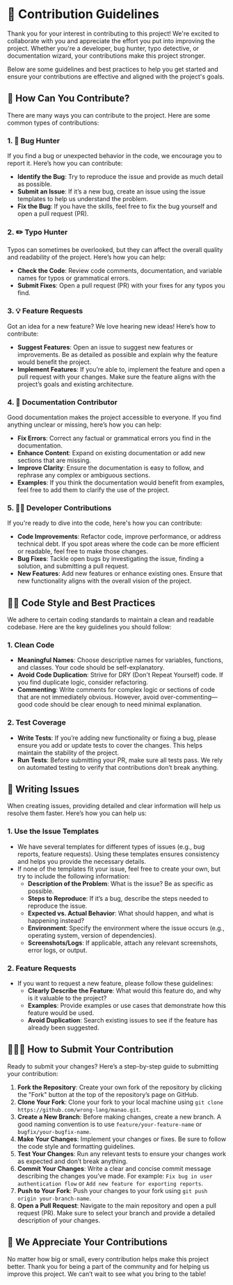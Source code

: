 # 💌 Contribution Guidelines

Thank you for your interest in contributing to this project! We're excited to collaborate with you and appreciate the effort you put into improving the project. Whether you're a developer, bug hunter, typo detective, or documentation wizard, your contributions make this project stronger.

Below are some guidelines and best practices to help you get started and ensure your contributions are effective and aligned with the project's goals.

## 📝 How Can You Contribute?

There are many ways you can contribute to the project. Here are some common types of contributions:

### 1. **🐛 Bug Hunter**

If you find a bug or unexpected behavior in the code, we encourage you to report it. Here’s how you can contribute:

- **Identify the Bug**: Try to reproduce the issue and provide as much detail as possible.
- **Submit an Issue**: If it’s a new bug, create an issue using the issue templates to help us understand the problem.
- **Fix the Bug**: If you have the skills, feel free to fix the bug yourself and open a pull request (PR).

### 2. **✏️ Typo Hunter**

Typos can sometimes be overlooked, but they can affect the overall quality and readability of the project. Here’s how you can help:

- **Check the Code**: Review code comments, documentation, and variable names for typos or grammatical errors.
- **Submit Fixes**: Open a pull request (PR) with your fixes for any typos you find.

### 3. **💡 Feature Requests**

Got an idea for a new feature? We love hearing new ideas! Here’s how to contribute:

- **Suggest Features**: Open an issue to suggest new features or improvements. Be as detailed as possible and explain why the feature would benefit the project.
- **Implement Features**: If you’re able to, implement the feature and open a pull request with your changes. Make sure the feature aligns with the project’s goals and existing architecture.

### 4. **📄 Documentation Contributor**

Good documentation makes the project accessible to everyone. If you find anything unclear or missing, here’s how you can help:

- **Fix Errors**: Correct any factual or grammatical errors you find in the documentation.
- **Enhance Content**: Expand on existing documentation or add new sections that are missing.
- **Improve Clarity**: Ensure the documentation is easy to follow, and rephrase any complex or ambiguous sections.
- **Examples**: If you think the documentation would benefit from examples, feel free to add them to clarify the use of the project.

### 5. **👨‍💻 Developer Contributions**

If you're ready to dive into the code, here's how you can contribute:

- **Code Improvements**: Refactor code, improve performance, or address technical debt. If you spot areas where the code can be more efficient or readable, feel free to make those changes.
- **Bug Fixes**: Tackle open bugs by investigating the issue, finding a solution, and submitting a pull request.
- **New Features**: Add new features or enhance existing ones. Ensure that new functionality aligns with the overall vision of the project.

## 👨‍💻 Code Style and Best Practices

We adhere to certain coding standards to maintain a clean and readable codebase. Here are the key guidelines you should follow:

### 1. **Clean Code**

- **Meaningful Names**: Choose descriptive names for variables, functions, and classes. Your code should be self-explanatory.
- **Avoid Code Duplication**: Strive for DRY (Don't Repeat Yourself) code. If you find duplicate logic, consider refactoring.
- **Commenting**: Write comments for complex logic or sections of code that are not immediately obvious. However, avoid over-commenting—good code should be clear enough to need minimal explanation.

### 2. **Test Coverage**

- **Write Tests**: If you’re adding new functionality or fixing a bug, please ensure you add or update tests to cover the changes. This helps maintain the stability of the project.
- **Run Tests**: Before submitting your PR, make sure all tests pass. We rely on automated testing to verify that contributions don’t break anything.

## 📝 Writing Issues

When creating issues, providing detailed and clear information will help us resolve them faster. Here’s how you can help us:

### 1. **Use the Issue Templates**

- We have several templates for different types of issues (e.g., bug reports, feature requests). Using these templates ensures consistency and helps you provide the necessary details.
- If none of the templates fit your issue, feel free to create your own, but try to include the following information:
    - **Description of the Problem**: What is the issue? Be as specific as possible.
    - **Steps to Reproduce**: If it’s a bug, describe the steps needed to reproduce the issue.
    - **Expected vs. Actual Behavior**: What should happen, and what is happening instead?
    - **Environment**: Specify the environment where the issue occurs (e.g., operating system, version of dependencies).
    - **Screenshots/Logs**: If applicable, attach any relevant screenshots, error logs, or output.

### 2. **Feature Requests**

- If you want to request a new feature, please follow these guidelines:
    - **Clearly Describe the Feature**: What would this feature do, and why is it valuable to the project?
    - **Examples**: Provide examples or use cases that demonstrate how this feature would be used.
    - **Avoid Duplication**: Search existing issues to see if the feature has already been suggested.

## 🧑‍🤝‍🧑 How to Submit Your Contribution

Ready to submit your changes? Here’s a step-by-step guide to submitting your contribution:

1. **Fork the Repository**: Create your own fork of the repository by clicking the "Fork" button at the top of the repository’s page on GitHub.
2. **Clone Your Fork**: Clone your fork to your local machine using `git clone https://github.com/wrong-lang/manao.git`.
3. **Create a New Branch**: Before making changes, create a new branch. A good naming convention is to use `feature/your-feature-name` or `bugfix/your-bugfix-name`.
4. **Make Your Changes**: Implement your changes or fixes. Be sure to follow the code style and formatting guidelines.
5. **Test Your Changes**: Run any relevant tests to ensure your changes work as expected and don’t break anything.
6. **Commit Your Changes**: Write a clear and concise commit message describing the changes you’ve made. For example: `Fix bug in user authentication flow` or `Add new feature for exporting reports`.
7. **Push to Your Fork**: Push your changes to your fork using `git push origin your-branch-name`.
8. **Open a Pull Request**: Navigate to the main repository and open a pull request (PR). Make sure to select your branch and provide a detailed description of your changes.

## 🙏 We Appreciate Your Contributions

No matter how big or small, every contribution helps make this project better. Thank you for being a part of the community and for helping us improve this project. We can’t wait to see what you bring to the table!